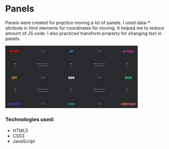 <h1>Panels</h1>
<p>Panels were created for prqctice moving a lot of panels. I used data-* attribute in html elements for coordinates for moving. It helped me to reduce amount of JS code. I also practiced transform property for changing text in panels.</p>

<img src="https://github.com/aniribe/Panels-with-transition/blob/master/panels.JPG" width="420">

<h3>Technologies used:</h3>
<ul>
<li>HTML5</li>
<li>CSS3</li>
<li>JavaScript</li>
</ul>
